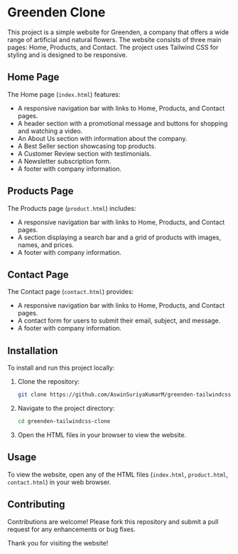 # Greenden Clone

This project is a simple website for Greenden, a company that offers a wide range of artificial and natural flowers. The website consists of three main pages: Home, Products, and Contact. The project uses Tailwind CSS for styling and is designed to be responsive.

## Home Page

The Home page (`index.html`) features:
- A responsive navigation bar with links to Home, Products, and Contact pages.
- A header section with a promotional message and buttons for shopping and watching a video.
- An About Us section with information about the company.
- A Best Seller section showcasing top products.
- A Customer Review section with testimonials.
- A Newsletter subscription form.
- A footer with company information.

## Products Page

The Products page (`product.html`) includes:
- A responsive navigation bar with links to Home, Products, and Contact pages.
- A section displaying a search bar and a grid of products with images, names, and prices.
- A footer with company information.

## Contact Page

The Contact page (`contact.html`) provides:
- A responsive navigation bar with links to Home, Products, and Contact pages.
- A contact form for users to submit their email, subject, and message.
- A footer with company information.

## Installation

To install and run this project locally:

1. Clone the repository:
   ```sh
   git clone https://github.com/AswinSuriyaKumarM/greenden-tailwindcss-clone.git
   ```

2. Navigate to the project directory:
   ```sh
   cd greenden-tailwindcss-clone
   ```

3. Open the HTML files in your browser to view the website.

## Usage

To view the website, open any of the HTML files (`index.html`, `product.html`, `contact.html`) in your web browser.

## Contributing

Contributions are welcome! Please fork this repository and submit a pull request for any enhancements or bug fixes.

Thank you for visiting the website!
